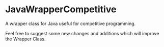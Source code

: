 # JavaWrapperCompetitive
A wrapper class for Java useful for competitive programming.

Feel free to suggest some new changes and additions which will improve the Wrapper Class.


